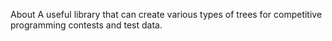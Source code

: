 About
A useful library that can create various types of trees for competitive programming contests and test data.
